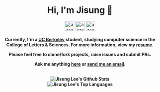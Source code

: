 <div align="center">
<h1 align="center">Hi, I'm Jisung 👋 </h1>

<a href="https://www.linkedin.com/in/jisung-lee-496539222/" target="blank"><img align="center"
         src="https://img.shields.io/badge/linkedin-%231DA1F2.svg?style=for-the-badge&logo=linkedin&logoColor=white"
         alt="azzar" height="30"/></a>
<a href="https://www.instagram.com/jiswing/" target="blank"><img align="center"
         src="https://img.shields.io/badge/instagram-%23E4405F.svg?style=for-the-badge&logo=Instagram&logoColor=white"
         alt="azzar" height="30"/></a>
<a href="mailto:jisung.lee.2005@gmail.com" target="blank"><img align="center"
         src="https://img.shields.io/badge/gmail-EA4335.svg?style=for-the-badge&logo=gmail&logoColor=white"
         alt="azzar" height="30"/></a>

<h4 align="center">

Currently, I'm a **[UC Berkeley]((https://www.google.com/maps/place/Berkeley,+CA/data=!4m2!3m1!1s0x808579363a8549d3:0x94ea1595a675e993?sa=X&ved=2ahUKEwj-6eqt0Z-BAxXEPUQIHes8AxcQ8gF6BAgREAA&ved=2ahUKEwj-6eqt0Z-BAxXEPUQIHes8AxcQ8gF6BAgTEAI))** student, studying computer science in the College of Letters & Sciences. For more information, view my **[resume](https://lime-bobbe-11.tiiny.site)**.

Please feel free to clone/fork projects, raise issues and submit PRs.

Ask me anything **[here](https://github.com/jisungg/jisungg/issues/new)** or <a href="mailto:jisung.lee.2005@gmail.com"><b>send me an email</b></a>. 

</br>

<img align="center" src="https://github-readme-stats.vercel.app/api?username=jisungg&include_all_commits=true&count_private=true&show_icons=true&line_height=30&title_color=CDB4DB&icon_color=CDB4DB&text_color=D3D3D3&bg_color=0A0A0A" alt="Jisung Lee's Github Stats">

</br>

<img src="https://github-readme-stats.vercel.app/api/top-langs/?username=jisungg&layout=compact&theme=dark&bg_color=0A0A0A" alt="Jisung Lee's Top Languages"/>

</h4>
</div>
